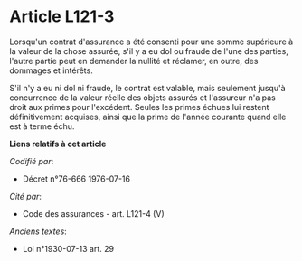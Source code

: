 # Article L121-3

Lorsqu'un contrat d'assurance a été consenti pour une somme supérieure à la valeur de la chose assurée, s'il y a eu dol ou
fraude de l'une des parties, l'autre partie peut en demander la nullité et réclamer, en outre, des dommages et intérêts.

S'il n'y a eu ni dol ni fraude, le contrat est valable, mais seulement jusqu'à concurrence de la valeur réelle des objets
assurés et l'assureur n'a pas droit aux primes pour l'excédent. Seules les primes échues lui restent définitivement acquises,
ainsi que la prime de l'année courante quand elle est à terme échu.

**Liens relatifs à cet article**

_Codifié par_:

  - Décret n°76-666 1976-07-16

_Cité par_:

  - Code des assurances - art. L121-4 (V)

_Anciens textes_:

  - Loi n°1930-07-13 art. 29
